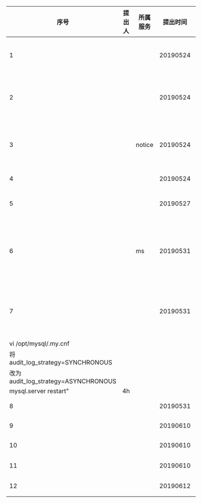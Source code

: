 | 序号                                | 提出人 | 所属服务   | 提出时间     | 问题描述                                                                                                    | 问题根因                                                                                                                                     | 解决时间(h) |
|-----------------------------------|-----|--------|----------|---------------------------------------------------------------------------------------------------------|------------------------------------------------------------------------------------------------------------------------------------------|---------|
| 1                                 |     |        | 20190524 | mysql使用mysqldump无法恢复，报错无权限；使用apaas恢复报错gtid相关错误；                                                         | 解决：使用新版mysqlbackup的相关脚本，参照文档操作即可；或者mysqldump过程中指定--gtid-purged                                                                           | 0.1h    |
| 2                                 |     |        | 20190524 | mysql 备份恢复始终卡住；                                                                                         | 查看备份脚本打印出的备份路径中的日志，发现mysql进程已经停止，经咨询其在测试可靠性，备份过程中杀掉了mysql，所以备份当然失败，该用例已删除                                                                | 0.1h    |
| 3                                 |     | notice | 20190524 | select * from tbl_rn_log order by sender; 两条语句的 select sn, sender from tbl_rn_log order by sender; 顺序不同 | mysql自身filesort排序算法问题，设置max_length_for_sort_data可以对算法选择有影响，但是最终建议是在order by中增加主键列或者其它索引列作为副排序字段                                          | 4h      |
| 4                                 |     |        | 20190524 | 修改一个字段类型为text、列名为blob的字段问题                                                                              | blob为保留字段，需要改为`blob`                                                                                                                     | 0.1h    |
| 5                                 |     |        | 20190527 | 安装失败，报错153                                                                                              | mysql linux的密码为Huawei!12345678r，不符合镜像要求                                                                                                  | 0.1h    |
| 6                                 |     | ms     | 20190531 | jdbc 连接 mysql 报错 operation not allowed when statement closed                                            | 给业务代码加debug日志，发现该处逻辑走了两次。第一次走正常，然后关闭了连接；第二次因为是静态方法，且connection是静态字段，使用的仍然是第一次的连接，所以报错。帮业务将其spring context定义文件中的bean限制为singleton，静态方法重构解决 | 1h      |
| 7                                 |     |        | 20190531 | 合设节点使用最新版本的mysql性能测试，jmeter测试吞吐量极低，与单独安装的mysql相差万倍                                                      | "定位了cpu，内存，硬盘，网络，合设与否，发现硬盘读写util%占用百分比非常高。最后与老版本mysql对比，排除到审计日志策略audit_log_strategy=SYNCHRONOUS影响，修改为异步问题消失；                             |
| vi /opt/mysql/.my.cnf             |
| 将audit_log_strategy=SYNCHRONOUS   |
| 改为audit_log_strategy=ASYNCHRONOUS |
| mysql.server restart"             | 4h  |
| 8                                 |     |        | 20190531 | 修改long_query_time为1，仍然有ms级别信息                                                                           | 该变量只影响更改后新建的连接                                                                                                                           | 0.1h    |
| 9                                 |     |        | 20190610 | mysql安装报错_Mysql_Server_SetPassword                                                                      | 系统不干净，更改了系统目录/run权限                                                                                                                      | 0.1h    |
| 10                                |     |        | 20190610 | mysql 主机启动的pid文件不对                                                                                      | 系统不干净，残留了/etc/my.cnf                                                                                                                     | 0.2h    |
| 11                                |     |        | 20190610 | mysql 启动的pid文件与配置文件不对                                                                                   | 配置文件中pid_file改为pid-file解决                                                                                                                | 0.3h    |
| 12                                |     |        | 20190612 | gauss vip 无法访问                                                                                          | 使用arping -I eth0 ${vip}发现vip冲突，业务自行解决                                                                                                    | 0.1h    |
